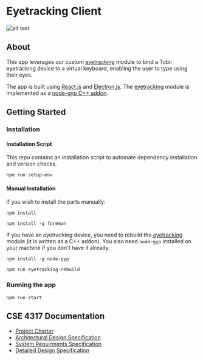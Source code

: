 # Eyetracking Client

![alt text](./media/helloworld4.gif)

## About

This app leverages our custom [eyetracking](https://github.com/EyeTrackingCSE/eyetracking) module to bind a Tobii eyetracking device to a virtual keyboard, enabling the user to type using their eyes.

The app is built using [React.js](https://reactjs.org/) and [Electron.js](https://www.electronjs.org/). The [eyetracking](https://github.com/EyeTrackingCSE/eyetracking) module is implemented as a [node-gyp C++ addon](https://nodejs.org/api/addons.html).

## Getting Started

### Installation

#### Installation Script

This repo contains an installation script to automate dependency installation and version checks.

```npm run setup-env```

#### Manual Installation

If you wish to install the parts manually:

```npm install```

```npm install -g foreman```

If you have an eyetracking device, you need to rebuild the [eyetracking](https://github.com/EyeTrackingCSE/eyetracking) module (it is written as a C++ addon). You also need `node-gyp` installed on your machine if you don't have it already.

```npm install -g node-gyp```

```npm run eyetracking-rebuild```

### Running the app
```npm run start```

## CSE 4317 Documentation 

- [Project Charter](./documentation/project_charter.pdf)
- [Architectural Design Specification](./documentation/architectural_design_specification.pdf)
- [System Requirments Specification](./documentation/system_requirements_specification.pdf)
- [Detailed Design Specification](./documentation/dds.pdf)

